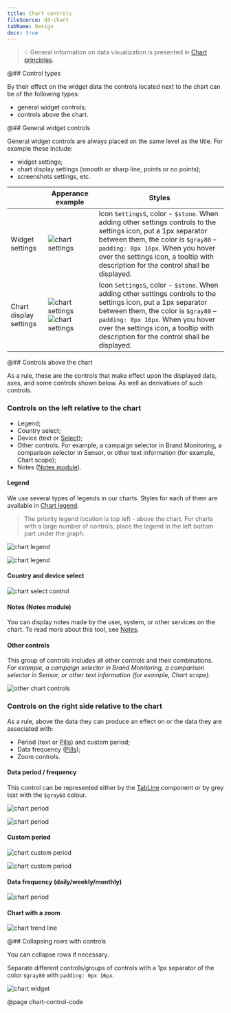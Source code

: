 ```yaml
---
title: Chart controls
fileSource: d3-chart
tabName: Design
docs: true
---
```


> 💡 General information on data visualization is presented in [Chart principles](/data-display/chart/).

@## Control types

By their effect on the widget data the controls located next to the chart can be of the following types:

- general widget controls;
- controls above the chart.

@## General widget controls

General widget controls are always placed on the same level as the title. For example these include:

- widget settings;
- chart display settings (smooth or sharp line, points or no points);
- screenshots settings, etc.

|                        | Apperance example                                                                    | Styles                                                                                                                                                                                                                                                                              |
| ---------------------- | ------------------------------------------------------------------------------------ | ----------------------------------------------------------------------------------------------------------------------------------------------------------------------------------------------------------------------------------------------------------------------------------- |
| Widget settings        | ![chart settings](static/settings.png)                                               | Icon `SettingsS`, color - `$stone`. When adding other settings controls to the settings icon, put a 1px separator between them, the color is `$gray80` – `padding: 0px 16px`. When you hover over the settings icon, a tooltip with description for the control shall be displayed. |
| Chart display settings | ![chart settings](static/settings-on.png) ![chart settings](static/settings-off.png) | Icon `SettingsS`, color - `$stone`. When adding other settings controls to the settings icon, put a 1px separator between them, the color is `$gray80` – `padding: 0px 16px`. When you hover over the settings icon, a tooltip with description for the control shall be displayed. |

@## Controls above the chart

As a rule, these are the controls that make effect upon the displayed data, axes, and some controls shown below. As well as derivatives of such controls.

### Controls on the left relative to the chart

- Legend;
- Country select;
- Device (text or [Select](/components/select/));
- Other controls. For example, a campaign selector in Brand Monitoring, a comparison selector in Sensor, or other text information (for example, Chart scope);
- Notes ([Notes module](/data-display/notes/)).

#### Legend

We use several types of legends in our charts. Styles for each of them are available in [Chart legend](/data-display/chart-legend/).

> The priority legend location is top left - above the chart. For charts with a large number of controls, place the legend in the left bottom part under the graph.

![chart legend](static/legend-top.png)

![chart legend](static/legend-bottom.png)

#### Country and device select

![chart select control](static/select.png)

#### Notes (Notes module)

You can display notes made by the user, system, or other services on the chart. To read more about this tool, see [Notes](/data-display/notes/).

#### Other controls

This group of controls includes all other controls and their combinations. _For example, a campaign selector in Brand Monitoring, a comparison selector in Sensor, or other text information (for example, Chart scope)._

![other chart controls](static/legend-bottom.png)

### Controls on the right side relative to the chart

As a rule, above the data they can produce an effect on or the data they are associated with:

- Period (text or [Pills](/components/pills/)) and custom period;
- Data frequency ([Pills](/components/pills/));
- Zoom controls.

#### Data period / frequency

This control can be represented either by the [TabLine](/components/tab-line/) component or by grey text with the `$gray60` colour.

![chart period](static/period-1.png)

![chart period](static/period-2.png)

#### Custom period

![chart custom period](static/period-custom.png)

![chart custom period](static/custom.png)

#### Data frequency (daily/weekly/monthly)

![chart period](static/period-1.png)

#### Chart with a zoom

![chart trend line](static/trend.png)

@## Collapsing rows with controls

You can collapse rows if necessary.

Separate different controls/groups of controls with a 1px separator of the color `$gray80` with `padding: 0px 16px`.

![chart widget](static/widget-yes-no.png)

@page chart-control-code
